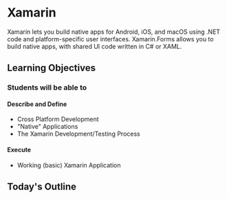 # Xamarin

Xamarin lets you build native apps for Android, iOS, and macOS using .NET code and platform-specific user interfaces. Xamarin.Forms allows you to build native apps, with shared UI code written in C# or XAML.

## Learning Objectives

### Students will be able to

#### Describe and Define

- Cross Platform Development
- "Native" Applications
- The Xamarin Development/Testing Process

#### Execute

- Working (basic) Xamarin Application

## Today's Outline

<!-- To Be Completed By Instructor -->
